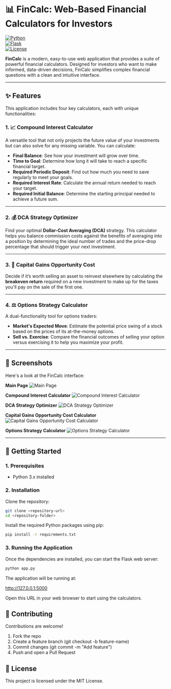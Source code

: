 # 📊 FinCalc: Web-Based Financial Calculators for Investors

[![Python](https://img.shields.io/badge/python-3.x-blue.svg)](https://www.python.org/)  
[![Flask](https://img.shields.io/badge/flask-2.x-green.svg)](https://flask.palletsprojects.com/)  
[![License](https://img.shields.io/badge/license-MIT-lightgrey.svg)](LICENSE)

**FinCalc** is a modern, easy-to-use web application that provides a suite of powerful financial calculators. Designed for investors who want to make informed, data-driven decisions, FinCalc simplifies complex financial questions with a clean and intuitive interface.

---

## ✨ Features

This application includes four key calculators, each with unique functionalities:

### 1. 📈 Compound Interest Calculator
A versatile tool that not only projects the future value of your investments but can also solve for any missing variable. You can calculate:
- **Final Balance**: See how your investment will grow over time.
- **Time to Goal**: Determine how long it will take to reach a specific financial target.
- **Required Periodic Deposit**: Find out how much you need to save regularly to meet your goals.
- **Required Interest Rate**: Calculate the annual return needed to reach your target.
- **Required Initial Balance**: Determine the starting principal needed to achieve a future sum.

---

### 2. 💰 DCA Strategy Optimizer
Find your optimal **Dollar-Cost Averaging (DCA)** strategy. This calculator helps you balance commission costs against the benefits of averaging into a position by determining the ideal number of trades and the price-drop percentage that should trigger your next investment.

---

### 3. 🔄 Capital Gains Opportunity Cost
Decide if it’s worth selling an asset to reinvest elsewhere by calculating the **breakeven return** required on a new investment to make up for the taxes you'll pay on the sale of the first one.

---

### 4. ⚖️ Options Strategy Calculator
A dual-functionality tool for options traders:
- **Market's Expected Move**: Estimate the potential price swing of a stock based on the prices of its at-the-money options.
- **Sell vs. Exercise**: Compare the financial outcomes of selling your option versus exercising it to help you maximize your profit.

---

## 📸 Screenshots

Here's a look at the FinCalc interface:

**Main Page**
![Main Page](screenshots/Main_page.png)

**Compound Interest Calculator**
![Compound Interest Calculator](screenshots/Compound_Interest_Calculator.png)

**DCA Strategy Optimizer**
![DCA Strategy Optimizer](screenshots/DCA_Strategy_Optimizer.png)

**Capital Gains Opportunity Cost Calculator**
![Capital Gains Opportunity Cost Calculator](screenshots/Capital_Gains_Opportunity_Cost.png)

**Options Strategy Calculator**
![Options Strategy Calculator](screenshots/Options_Strategy_Calculator.png)

---

## 🚀 Getting Started

### 1. Prerequisites
- Python 3.x installed  

### 2. Installation
Clone the repository:

```bash
git clone <repository-url>
cd <repository-folder>

```
Install the required Python packages using pip:
```bash
pip install -r requirements.txt
```

### 3. Running the Application
Once the dependencies are installed, you can start the Flask web server:

```bash
python app.py
```
The application will be running at:

http://127.0.0.1:5000

Open this URL in your web browser to start using the calculators.

## 🤝 Contributing

Contributions are welcome!
1. Fork the repo
2. Create a feature branch (git checkout -b feature-name)
3. Commit changes (git commit -m "Add feature")
4. Push and open a Pull Request

## 📜 License

This project is licensed under the MIT License.
